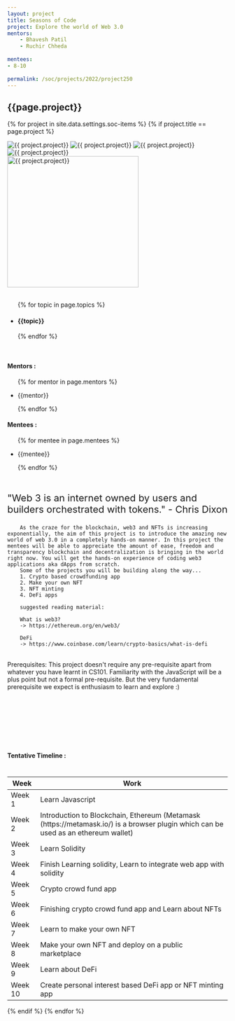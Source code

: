 ```yaml
---
layout: project
title: Seasons of Code
project: Explore the world of Web 3.0
mentors:
    - Bhavesh Patil
    - Ruchir Chheda   
    
mentees:
- 8-10 
    
permalink: /soc/projects/2022/project250
---
```


<h2 class="display1 m-3 p-3 text-center project-title">{{page.project}}</h2>

{% for project in site.data.settings.soc-items %}
{% if project.title == page.project %}

<div class ="img-soc d-block"> 
    <img src="{{ site.baseurl }}/{{ project.image }}" alt="{{ project.project}}" class="image-1">
    <img src="{{ site.baseurl }}/{{ project.image }}" alt="{{ project.project}}" class="image-2">
    <img src="{{ site.baseurl }}/{{ project.image }}" alt="{{ project.project}}" class="image-3">
    <img src="{{ site.baseurl }}/{{ project.image }}" alt="{{ project.project}}" class="image-4">
</div>
<div class = "mobile-img-soc">
  <img src="{{ site.baseurl }}/{{ project.image }}"  width = "300" height="300" alt="{{ project.project}}" class="border rounded">
  </div>
<div >
    <br>
    <ul>
        {% for topic in page.topics %}
        <li><h4 class="text-primary text-center topics">{{topic}}</h4></li>
        {% endfor %}
    </ul>
    <br>
    <h4 class="display3  ">Mentors :</h4> 
    <ul>
        {% for mentor in page.mentors %}
        <li><p class="lead">{{mentor}}</p></li>
        {% endfor %}
    </ul>
    <h4 class="display3  ">Mentees :</h4> 
    <ul>
        {% for mentee in page.mentees %}
        <li><p class="lead">{{mentee}}</p></li>
        {% endfor %}
    </ul>
</div>
<div class = "project-desc" style = "margin-bottom: 140px">
    <p class="display3" style = "font-size:22px;" >
        <br>
        "Web 3 is an internet owned by users and builders orchestrated with tokens." - Chris Dixon

        As the craze for the blockchain, web3 and NFTs is increasing exponentially, the aim of this project is to introduce the amazing new world of web 3.0 in a completely hands-on manner. In this project the mentees will be able to appreciate the amount of ease, freedom and transparency blockchain and decentralization is bringing in the world right now. You will get the hands-on experience of coding web3 applications aka dApps from scratch.
        Some of the projects you will be building along the way...
        1. Crypto based crowdfunding app
        2. Make your own NFT
        3. NFT minting 
        4. DeFi apps

        suggested reading material:

        What is web3? 
        -> https://ethereum.org/en/web3/

        DeFi
        -> https://www.coinbase.com/learn/crypto-basics/what-is-defi
<br>
Prerequisites:
This project doesn't require any pre-requisite apart from whatever you have learnt in CS101. Familiarity with the JavaScript will be a plus point but not a formal pre-requisite. But the very fundamental prerequisite we expect is enthusiasm to learn and explore :)
</p>
</div>
<div class = "d-flex flex-wrap">
<div>
    <h4 class="display3" style="margin:40px 0px 40px 0px;">Tentative Timeline :</h4>
    <table class="table table-striped">
    <thead>
        <tr>
        <th>Week</th>
        <th>Work</th>
        </tr>
    </thead>
    <tbody>
    <tr>
      <td>Week 1</td>
      <td>Learn Javascript</td>     
    </tr>
    <tr>
      <td>Week 2</td>
      <td>Introduction to Blockchain, Ethereum (Metamask (https://metamask.io/) is a browser plugin which can be used as an ethereum wallet)</td>
    </tr>
    <tr>
      <td>Week 3</td>
      <td>Learn Solidity</td>
    </tr>
    <tr>
      <td>Week 4</td>
      <td>Finish Learning solidity, Learn to integrate web app with solidity</td>
    </tr>
    <tr>
      <td>Week 5</td>
      <td>Crypto crowd fund app</td>
    </tr>
    <tr>
      <td>Week 6</td>
      <td>Finishing crypto crowd fund app and Learn about NFTs</td>
    </tr>
    <tr>
      <td>Week 7</td>
      <td>Learn to make your own NFT</td>
    </tr>
    <tr>
      <td>Week 8</td>
      <td>Make your own NFT and deploy on a public marketplace</td>
    </tr>
    <tr>
      <td>Week 9</td>
      <td>Learn about DeFi</td>
    </tr>
    <tr>
      <td>Week 10</td>
      <td>Create personal interest based DeFi app or NFT minting app</td>
    </tr>
    </tbody>
    </table>
</div>

</div>
{% endif %}
{% endfor %}
